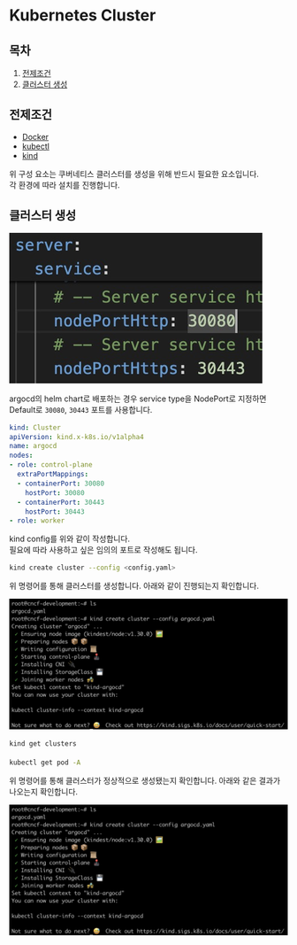 # Kubernetes Cluster

## 목차
1. [전제조건](#전제조건)
2. [클러스터 생성](#클러스터-생성)

## 전제조건
* [Docker](https://docs.docker.com/engine/install/)
* [kubectl](https://kubernetes.io/ko/docs/tasks/tools/#kubectl)
* [kind](https://kind.sigs.k8s.io/docs/user/quick-start#installation)

위 구성 요소는 쿠버네티스 클러스터를 생성을 위해 반드시 필요한 요소입니다.\
각 환경에 따라 설치를 진행합니다.

## 클러스터 생성
![argocd-nodeport](./images/01-k8s-cluster/kind-argocd-nodeport.jpg)

argocd의 helm chart로 배포하는 경우 service type을 NodePort로 지정하면 Default로 `30080`, `30443` 포트를 사용합니다.

```yaml
kind: Cluster
apiVersion: kind.x-k8s.io/v1alpha4
name: argocd
nodes:
- role: control-plane
  extraPortMappings:
  - containerPort: 30080
    hostPort: 30080
  - containerPort: 30443
    hostPort: 30443
- role: worker
```
kind config를 위와 같이 작성합니다.\
필요에 따라 사용하고 싶은 임의의 포트로 작성해도 됩니다.

```sh
kind create cluster --config <config.yaml>
```
위 명령어를 통해 클러스터를 생성합니다. 아래와 같이 진행되는지 확인합니다.

![kind-create](./images/01-k8s-cluster/kind-cluster-create.jpg)

```sh
kind get clusters

kubectl get pod -A
```
위 명령어를 통해 클러스터가 정상적으로 생성됐는지 확인합니다.
아래와 같은 결과가 나오는지 확인합니다.

![kind-success](./images/01-k8s-cluster/kind-cluster-create.jpg)